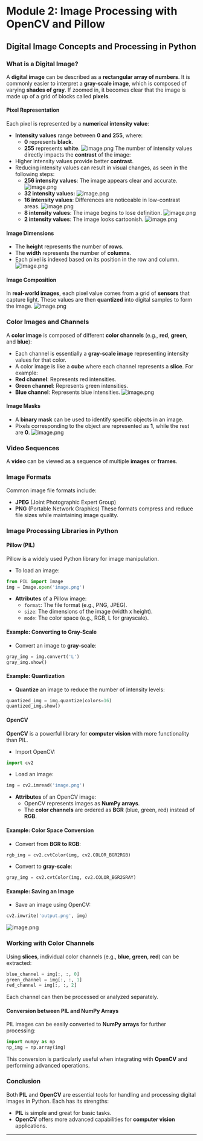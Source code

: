 

# Module 2: Image Processing with OpenCV and Pillow
## Digital Image Concepts and Processing in Python
### What is a Digital Image?
A **digital image** can be described as a **rectangular array of numbers**. It is commonly easier to interpret a **gray-scale image**, which is composed of varying **shades of gray**. If zoomed in, it becomes clear that the image is made up of a grid of blocks called **pixels**.
#### Pixel Representation
Each pixel is represented by a **numerical intensity value**:
- **Intensity values** range between **0 and 255**, where:
	- **0** represents **black**.
	- **255** represents **white**.
![image.png](https://prod-files-secure.s3.us-west-2.amazonaws.com/03e82b26-cccb-4906-bb56-adabcbdc0655/fa1bb4aa-313a-44c2-a7b3-7fa4a8432b08/image.png?X-Amz-Algorithm=AWS4-HMAC-SHA256&X-Amz-Content-Sha256=UNSIGNED-PAYLOAD&X-Amz-Credential=ASIAZI2LB46665OSLTK7%2F20250202%2Fus-west-2%2Fs3%2Faws4_request&X-Amz-Date=20250202T081638Z&X-Amz-Expires=3600&X-Amz-Security-Token=IQoJb3JpZ2luX2VjEN%2F%2F%2F%2F%2F%2F%2F%2F%2F%2F%2FwEaCXVzLXdlc3QtMiJHMEUCIQC9jtkSKMJSwDYnBGK%2FrrTNWMLAv3ePHZCLYXM80HKLHgIgZypn5VYSd%2BZT9TnveygPhDwttfjRVKyX1oi1siv0yw0qiAQI5%2F%2F%2F%2F%2F%2F%2F%2F%2F%2F%2FARAAGgw2Mzc0MjMxODM4MDUiDJFSAc%2F%2FD6YcZ%2BNB2CrcAzooz3Q8WFAbBGPC7InzpCFhkAXdd2deilE4W5QHQtaWUL5U9Dhq17cL8AN3lDSAtj%2Bn3DF4X4cEIiTI0PWJlC5yhRHbsBf77k3TsUH5hw5TbKfHwzNZDvRHKC1LaEXpRM%2BjbgYBX%2FLT6np1dCXlPB35bSXj34EDJhcorqP%2FkxjiHLsZCaHIM7DOI0ucPhD9SE9oxZEys11gwpEsAjayGORX1JKX7Yq0EOMfNMFU1NUkVUjWistO0qmr6rNgijR%2BjQmUSvGriOB4NZBtr1fjbKT8314P0v6mYwst5QHMDEl0oXHB3BLl4CZsS5BlDMdzoiaVwD%2FN3y9FCPLv5SEB3bZEXDzwDU5xfkOA%2Bocf3rCQsGTURKeOBxHIN5PMyq2CNju6HpLLl%2BzQbC2NSmzU5z5pgFGDm9RUkZ79r%2BX7w05VaNJIstH73lWiyBWOY27uUVlQQLrhLCCRWEteVmYdrJibwsX53hIcQs0g2EwGElEznvqwBbgfhz7k9l6n48uWcAGjgDKEcZb9VEtdxBfvKaldIAN2JBGdyr24J6QV%2FPSc%2FSlRgpwfq4Vb2DJpF8NNeufOhEZ%2Bd4G4kXq4X7k6Zwo7NfFMd%2FfBJlB4Cd%2BcrZ2jgQz5yow38VmAHLh%2BMKSc%2FLwGOqUBRUUCV1HYAavEOWO59WaM2Psjzfrbd38XT5%2BftFckV1tcA%2BjQp2lnbSys6MEiXW6B4Gme1wje9%2FHlCIx1pm%2FTpBnVN4bJJlDyEOnOwKdOpuCll1BkdrB7BfG0cv8NVIt8QdUIGZV1J0zDzO1BG01n08nneUSQ5iLFiybj9baAyorpBzAStwBfN2pElcY6Zknz3liDQDWB%2BM3KH8UZG67g2rnQuQR6&X-Amz-Signature=cf4e1b6df7ee528978262a811eca346c071cb156b8fbb56090bd986cb5e4846f&X-Amz-SignedHeaders=host&x-id=GetObject)
The number of intensity values directly impacts the **contrast** of the image:
- Higher intensity values provide better **contrast**.
- Reducing intensity values can result in visual changes, as seen in the following steps:
	- **256 intensity values**: The image appears clear and accurate.
![image.png](https://prod-files-secure.s3.us-west-2.amazonaws.com/03e82b26-cccb-4906-bb56-adabcbdc0655/0de7dfb4-99dc-4b87-8932-5165b3c3b775/image.png?X-Amz-Algorithm=AWS4-HMAC-SHA256&X-Amz-Content-Sha256=UNSIGNED-PAYLOAD&X-Amz-Credential=ASIAZI2LB466X7YD7EUO%2F20250202%2Fus-west-2%2Fs3%2Faws4_request&X-Amz-Date=20250202T081639Z&X-Amz-Expires=3600&X-Amz-Security-Token=IQoJb3JpZ2luX2VjEN7%2F%2F%2F%2F%2F%2F%2F%2F%2F%2FwEaCXVzLXdlc3QtMiJIMEYCIQDJwmwu%2BVGw5p%2BQWidcPD99WAwtwQNtyeWLtBiz%2BBpDQQIhAPbfqXuooxaSVCdYhVl5xLhKSU9824bGo8iiL1xmnkMJKogECOf%2F%2F%2F%2F%2F%2F%2F%2F%2F%2FwEQABoMNjM3NDIzMTgzODA1Igwm8uCKbgzT0lHj%2FTQq3ANEdcKnGce2eoS%2BVE0vPcUc5tF2gRDAO9oguETs5TFAlhe3J85cF84y1uwx6tnywB1a5ygVrKImffNBm8Xplzleond8eVtsxTTuKOFL4sBXpdrW6yY%2BfktkQz0jH9GwNe5ss8eit4Rk5Am8861rWWUCnxT2Ty1eW7NkPSj%2F5IcKzOBUZVrt4yw69skMz5x59lwYvY987F53Xdm%2B%2BC%2BDM3RHhWoooPW7P4SvCsvfe%2FioWXoPzVX2Ffq5eXJ6WMuG%2FKHhauH8FzxkR80nr2KZgpJLONiP8UwxbnQe%2B9igzhBl%2BJksipYilm4BsjGCz5S2A72iGaOQQXa%2FsmxpRDbUQq60NzkEf%2BHb%2BmcJfV6iCiL3sbsBKBuORK2XYyjzF8zdcc3XhaNOzOmZOLzAWbAUytDG08fY9QTCd%2F7DmJlOL8KbuqS4O07SdlJyy6v9woVeB10JiEqqgIuCOOK0bc17yAof8jvODg%2BkNysGNjQKQKOO6miC98DkYGHJBe1a0W1prD2lU3AS0K2PMb0k8bXRp0EKB5HELE75kEFRAEh7v5FINIz8q1Vv%2BlHTp8UuD852d92dYxtwelkix7LgClpOnj8r39PhG7sq62KznExeBvBBOL5VgsQGT6oV2aFGoTD6m%2Fy8BjqkAXAHNbnMxTi8k62NAW0dHJBtQK4aRKqvrOhkgn4OBYU%2BWIHLcExgCA6oZHd8QGsSgsQSaA56bwkHtM2mv4FKS4xLj3lvR9btMrHHj5NkZwXnXH8JKkgw6K9eNQ%2BUgc6oLmO%2FVmKlTjdZgcKYPIfk7Gt5VaQr84w420ouHhD8CT%2F2%2FHitMJwVAioPxRz%2Fs69fbKaevUuSb%2F4JObrfs3Fpvo8BUzhH&X-Amz-Signature=1ebcbc163b468ba83db2f6129cedead52ec513abb1ff50305e2589e50d500a03&X-Amz-SignedHeaders=host&x-id=GetObject)
	- **32 intensity values:**
![image.png](https://prod-files-secure.s3.us-west-2.amazonaws.com/03e82b26-cccb-4906-bb56-adabcbdc0655/7eb81f08-b190-4c5a-ba2b-2a498a15b2c4/image.png?X-Amz-Algorithm=AWS4-HMAC-SHA256&X-Amz-Content-Sha256=UNSIGNED-PAYLOAD&X-Amz-Credential=ASIAZI2LB466X7YD7EUO%2F20250202%2Fus-west-2%2Fs3%2Faws4_request&X-Amz-Date=20250202T081639Z&X-Amz-Expires=3600&X-Amz-Security-Token=IQoJb3JpZ2luX2VjEN7%2F%2F%2F%2F%2F%2F%2F%2F%2F%2FwEaCXVzLXdlc3QtMiJIMEYCIQDJwmwu%2BVGw5p%2BQWidcPD99WAwtwQNtyeWLtBiz%2BBpDQQIhAPbfqXuooxaSVCdYhVl5xLhKSU9824bGo8iiL1xmnkMJKogECOf%2F%2F%2F%2F%2F%2F%2F%2F%2F%2FwEQABoMNjM3NDIzMTgzODA1Igwm8uCKbgzT0lHj%2FTQq3ANEdcKnGce2eoS%2BVE0vPcUc5tF2gRDAO9oguETs5TFAlhe3J85cF84y1uwx6tnywB1a5ygVrKImffNBm8Xplzleond8eVtsxTTuKOFL4sBXpdrW6yY%2BfktkQz0jH9GwNe5ss8eit4Rk5Am8861rWWUCnxT2Ty1eW7NkPSj%2F5IcKzOBUZVrt4yw69skMz5x59lwYvY987F53Xdm%2B%2BC%2BDM3RHhWoooPW7P4SvCsvfe%2FioWXoPzVX2Ffq5eXJ6WMuG%2FKHhauH8FzxkR80nr2KZgpJLONiP8UwxbnQe%2B9igzhBl%2BJksipYilm4BsjGCz5S2A72iGaOQQXa%2FsmxpRDbUQq60NzkEf%2BHb%2BmcJfV6iCiL3sbsBKBuORK2XYyjzF8zdcc3XhaNOzOmZOLzAWbAUytDG08fY9QTCd%2F7DmJlOL8KbuqS4O07SdlJyy6v9woVeB10JiEqqgIuCOOK0bc17yAof8jvODg%2BkNysGNjQKQKOO6miC98DkYGHJBe1a0W1prD2lU3AS0K2PMb0k8bXRp0EKB5HELE75kEFRAEh7v5FINIz8q1Vv%2BlHTp8UuD852d92dYxtwelkix7LgClpOnj8r39PhG7sq62KznExeBvBBOL5VgsQGT6oV2aFGoTD6m%2Fy8BjqkAXAHNbnMxTi8k62NAW0dHJBtQK4aRKqvrOhkgn4OBYU%2BWIHLcExgCA6oZHd8QGsSgsQSaA56bwkHtM2mv4FKS4xLj3lvR9btMrHHj5NkZwXnXH8JKkgw6K9eNQ%2BUgc6oLmO%2FVmKlTjdZgcKYPIfk7Gt5VaQr84w420ouHhD8CT%2F2%2FHitMJwVAioPxRz%2Fs69fbKaevUuSb%2F4JObrfs3Fpvo8BUzhH&X-Amz-Signature=6dc5b600ccae0cc55031927c512dd5b454a9b834218ffc20ba6cde6807225f54&X-Amz-SignedHeaders=host&x-id=GetObject)
	- **16 intensity values**: Differences are noticeable in low-contrast areas.
![image.png](https://prod-files-secure.s3.us-west-2.amazonaws.com/03e82b26-cccb-4906-bb56-adabcbdc0655/6bf56d44-9a14-4b7b-98c2-1f00b8630f0c/image.png?X-Amz-Algorithm=AWS4-HMAC-SHA256&X-Amz-Content-Sha256=UNSIGNED-PAYLOAD&X-Amz-Credential=ASIAZI2LB466X7YD7EUO%2F20250202%2Fus-west-2%2Fs3%2Faws4_request&X-Amz-Date=20250202T081639Z&X-Amz-Expires=3600&X-Amz-Security-Token=IQoJb3JpZ2luX2VjEN7%2F%2F%2F%2F%2F%2F%2F%2F%2F%2FwEaCXVzLXdlc3QtMiJIMEYCIQDJwmwu%2BVGw5p%2BQWidcPD99WAwtwQNtyeWLtBiz%2BBpDQQIhAPbfqXuooxaSVCdYhVl5xLhKSU9824bGo8iiL1xmnkMJKogECOf%2F%2F%2F%2F%2F%2F%2F%2F%2F%2FwEQABoMNjM3NDIzMTgzODA1Igwm8uCKbgzT0lHj%2FTQq3ANEdcKnGce2eoS%2BVE0vPcUc5tF2gRDAO9oguETs5TFAlhe3J85cF84y1uwx6tnywB1a5ygVrKImffNBm8Xplzleond8eVtsxTTuKOFL4sBXpdrW6yY%2BfktkQz0jH9GwNe5ss8eit4Rk5Am8861rWWUCnxT2Ty1eW7NkPSj%2F5IcKzOBUZVrt4yw69skMz5x59lwYvY987F53Xdm%2B%2BC%2BDM3RHhWoooPW7P4SvCsvfe%2FioWXoPzVX2Ffq5eXJ6WMuG%2FKHhauH8FzxkR80nr2KZgpJLONiP8UwxbnQe%2B9igzhBl%2BJksipYilm4BsjGCz5S2A72iGaOQQXa%2FsmxpRDbUQq60NzkEf%2BHb%2BmcJfV6iCiL3sbsBKBuORK2XYyjzF8zdcc3XhaNOzOmZOLzAWbAUytDG08fY9QTCd%2F7DmJlOL8KbuqS4O07SdlJyy6v9woVeB10JiEqqgIuCOOK0bc17yAof8jvODg%2BkNysGNjQKQKOO6miC98DkYGHJBe1a0W1prD2lU3AS0K2PMb0k8bXRp0EKB5HELE75kEFRAEh7v5FINIz8q1Vv%2BlHTp8UuD852d92dYxtwelkix7LgClpOnj8r39PhG7sq62KznExeBvBBOL5VgsQGT6oV2aFGoTD6m%2Fy8BjqkAXAHNbnMxTi8k62NAW0dHJBtQK4aRKqvrOhkgn4OBYU%2BWIHLcExgCA6oZHd8QGsSgsQSaA56bwkHtM2mv4FKS4xLj3lvR9btMrHHj5NkZwXnXH8JKkgw6K9eNQ%2BUgc6oLmO%2FVmKlTjdZgcKYPIfk7Gt5VaQr84w420ouHhD8CT%2F2%2FHitMJwVAioPxRz%2Fs69fbKaevUuSb%2F4JObrfs3Fpvo8BUzhH&X-Amz-Signature=a65272c115bd0746f18080ea4d9ae4f0999fbe8d5889432668c6a76f7d28839f&X-Amz-SignedHeaders=host&x-id=GetObject)
	- **8 intensity values**: The image begins to lose definition.
![image.png](https://prod-files-secure.s3.us-west-2.amazonaws.com/03e82b26-cccb-4906-bb56-adabcbdc0655/cca05878-ca1a-43e0-8bec-1d146756f9ae/image.png?X-Amz-Algorithm=AWS4-HMAC-SHA256&X-Amz-Content-Sha256=UNSIGNED-PAYLOAD&X-Amz-Credential=ASIAZI2LB466X7YD7EUO%2F20250202%2Fus-west-2%2Fs3%2Faws4_request&X-Amz-Date=20250202T081639Z&X-Amz-Expires=3600&X-Amz-Security-Token=IQoJb3JpZ2luX2VjEN7%2F%2F%2F%2F%2F%2F%2F%2F%2F%2FwEaCXVzLXdlc3QtMiJIMEYCIQDJwmwu%2BVGw5p%2BQWidcPD99WAwtwQNtyeWLtBiz%2BBpDQQIhAPbfqXuooxaSVCdYhVl5xLhKSU9824bGo8iiL1xmnkMJKogECOf%2F%2F%2F%2F%2F%2F%2F%2F%2F%2FwEQABoMNjM3NDIzMTgzODA1Igwm8uCKbgzT0lHj%2FTQq3ANEdcKnGce2eoS%2BVE0vPcUc5tF2gRDAO9oguETs5TFAlhe3J85cF84y1uwx6tnywB1a5ygVrKImffNBm8Xplzleond8eVtsxTTuKOFL4sBXpdrW6yY%2BfktkQz0jH9GwNe5ss8eit4Rk5Am8861rWWUCnxT2Ty1eW7NkPSj%2F5IcKzOBUZVrt4yw69skMz5x59lwYvY987F53Xdm%2B%2BC%2BDM3RHhWoooPW7P4SvCsvfe%2FioWXoPzVX2Ffq5eXJ6WMuG%2FKHhauH8FzxkR80nr2KZgpJLONiP8UwxbnQe%2B9igzhBl%2BJksipYilm4BsjGCz5S2A72iGaOQQXa%2FsmxpRDbUQq60NzkEf%2BHb%2BmcJfV6iCiL3sbsBKBuORK2XYyjzF8zdcc3XhaNOzOmZOLzAWbAUytDG08fY9QTCd%2F7DmJlOL8KbuqS4O07SdlJyy6v9woVeB10JiEqqgIuCOOK0bc17yAof8jvODg%2BkNysGNjQKQKOO6miC98DkYGHJBe1a0W1prD2lU3AS0K2PMb0k8bXRp0EKB5HELE75kEFRAEh7v5FINIz8q1Vv%2BlHTp8UuD852d92dYxtwelkix7LgClpOnj8r39PhG7sq62KznExeBvBBOL5VgsQGT6oV2aFGoTD6m%2Fy8BjqkAXAHNbnMxTi8k62NAW0dHJBtQK4aRKqvrOhkgn4OBYU%2BWIHLcExgCA6oZHd8QGsSgsQSaA56bwkHtM2mv4FKS4xLj3lvR9btMrHHj5NkZwXnXH8JKkgw6K9eNQ%2BUgc6oLmO%2FVmKlTjdZgcKYPIfk7Gt5VaQr84w420ouHhD8CT%2F2%2FHitMJwVAioPxRz%2Fs69fbKaevUuSb%2F4JObrfs3Fpvo8BUzhH&X-Amz-Signature=cf4e69010621806c50a14805f2db068753e3a27b0bac0168c641d14ad508494b&X-Amz-SignedHeaders=host&x-id=GetObject)
	- **2 intensity values**: The image looks cartoonish.
![image.png](https://prod-files-secure.s3.us-west-2.amazonaws.com/03e82b26-cccb-4906-bb56-adabcbdc0655/12da64d7-6b97-44e0-bc2c-52b9c47ce212/image.png?X-Amz-Algorithm=AWS4-HMAC-SHA256&X-Amz-Content-Sha256=UNSIGNED-PAYLOAD&X-Amz-Credential=ASIAZI2LB466X7YD7EUO%2F20250202%2Fus-west-2%2Fs3%2Faws4_request&X-Amz-Date=20250202T081639Z&X-Amz-Expires=3600&X-Amz-Security-Token=IQoJb3JpZ2luX2VjEN7%2F%2F%2F%2F%2F%2F%2F%2F%2F%2FwEaCXVzLXdlc3QtMiJIMEYCIQDJwmwu%2BVGw5p%2BQWidcPD99WAwtwQNtyeWLtBiz%2BBpDQQIhAPbfqXuooxaSVCdYhVl5xLhKSU9824bGo8iiL1xmnkMJKogECOf%2F%2F%2F%2F%2F%2F%2F%2F%2F%2FwEQABoMNjM3NDIzMTgzODA1Igwm8uCKbgzT0lHj%2FTQq3ANEdcKnGce2eoS%2BVE0vPcUc5tF2gRDAO9oguETs5TFAlhe3J85cF84y1uwx6tnywB1a5ygVrKImffNBm8Xplzleond8eVtsxTTuKOFL4sBXpdrW6yY%2BfktkQz0jH9GwNe5ss8eit4Rk5Am8861rWWUCnxT2Ty1eW7NkPSj%2F5IcKzOBUZVrt4yw69skMz5x59lwYvY987F53Xdm%2B%2BC%2BDM3RHhWoooPW7P4SvCsvfe%2FioWXoPzVX2Ffq5eXJ6WMuG%2FKHhauH8FzxkR80nr2KZgpJLONiP8UwxbnQe%2B9igzhBl%2BJksipYilm4BsjGCz5S2A72iGaOQQXa%2FsmxpRDbUQq60NzkEf%2BHb%2BmcJfV6iCiL3sbsBKBuORK2XYyjzF8zdcc3XhaNOzOmZOLzAWbAUytDG08fY9QTCd%2F7DmJlOL8KbuqS4O07SdlJyy6v9woVeB10JiEqqgIuCOOK0bc17yAof8jvODg%2BkNysGNjQKQKOO6miC98DkYGHJBe1a0W1prD2lU3AS0K2PMb0k8bXRp0EKB5HELE75kEFRAEh7v5FINIz8q1Vv%2BlHTp8UuD852d92dYxtwelkix7LgClpOnj8r39PhG7sq62KznExeBvBBOL5VgsQGT6oV2aFGoTD6m%2Fy8BjqkAXAHNbnMxTi8k62NAW0dHJBtQK4aRKqvrOhkgn4OBYU%2BWIHLcExgCA6oZHd8QGsSgsQSaA56bwkHtM2mv4FKS4xLj3lvR9btMrHHj5NkZwXnXH8JKkgw6K9eNQ%2BUgc6oLmO%2FVmKlTjdZgcKYPIfk7Gt5VaQr84w420ouHhD8CT%2F2%2FHitMJwVAioPxRz%2Fs69fbKaevUuSb%2F4JObrfs3Fpvo8BUzhH&X-Amz-Signature=00cb630bdbcd3b70e026579c6974b1b79a6087d09043a0b14c27518ce8e38054&X-Amz-SignedHeaders=host&x-id=GetObject)
#### Image Dimensions
- The **height** represents the number of **rows**.
- The **width** represents the number of **columns**.
- Each pixel is indexed based on its position in the row and column.
![image.png](https://prod-files-secure.s3.us-west-2.amazonaws.com/03e82b26-cccb-4906-bb56-adabcbdc0655/ff056335-e79e-4491-b508-30cd45b6c194/image.png?X-Amz-Algorithm=AWS4-HMAC-SHA256&X-Amz-Content-Sha256=UNSIGNED-PAYLOAD&X-Amz-Credential=ASIAZI2LB46665OSLTK7%2F20250202%2Fus-west-2%2Fs3%2Faws4_request&X-Amz-Date=20250202T081638Z&X-Amz-Expires=3600&X-Amz-Security-Token=IQoJb3JpZ2luX2VjEN%2F%2F%2F%2F%2F%2F%2F%2F%2F%2F%2FwEaCXVzLXdlc3QtMiJHMEUCIQC9jtkSKMJSwDYnBGK%2FrrTNWMLAv3ePHZCLYXM80HKLHgIgZypn5VYSd%2BZT9TnveygPhDwttfjRVKyX1oi1siv0yw0qiAQI5%2F%2F%2F%2F%2F%2F%2F%2F%2F%2F%2FARAAGgw2Mzc0MjMxODM4MDUiDJFSAc%2F%2FD6YcZ%2BNB2CrcAzooz3Q8WFAbBGPC7InzpCFhkAXdd2deilE4W5QHQtaWUL5U9Dhq17cL8AN3lDSAtj%2Bn3DF4X4cEIiTI0PWJlC5yhRHbsBf77k3TsUH5hw5TbKfHwzNZDvRHKC1LaEXpRM%2BjbgYBX%2FLT6np1dCXlPB35bSXj34EDJhcorqP%2FkxjiHLsZCaHIM7DOI0ucPhD9SE9oxZEys11gwpEsAjayGORX1JKX7Yq0EOMfNMFU1NUkVUjWistO0qmr6rNgijR%2BjQmUSvGriOB4NZBtr1fjbKT8314P0v6mYwst5QHMDEl0oXHB3BLl4CZsS5BlDMdzoiaVwD%2FN3y9FCPLv5SEB3bZEXDzwDU5xfkOA%2Bocf3rCQsGTURKeOBxHIN5PMyq2CNju6HpLLl%2BzQbC2NSmzU5z5pgFGDm9RUkZ79r%2BX7w05VaNJIstH73lWiyBWOY27uUVlQQLrhLCCRWEteVmYdrJibwsX53hIcQs0g2EwGElEznvqwBbgfhz7k9l6n48uWcAGjgDKEcZb9VEtdxBfvKaldIAN2JBGdyr24J6QV%2FPSc%2FSlRgpwfq4Vb2DJpF8NNeufOhEZ%2Bd4G4kXq4X7k6Zwo7NfFMd%2FfBJlB4Cd%2BcrZ2jgQz5yow38VmAHLh%2BMKSc%2FLwGOqUBRUUCV1HYAavEOWO59WaM2Psjzfrbd38XT5%2BftFckV1tcA%2BjQp2lnbSys6MEiXW6B4Gme1wje9%2FHlCIx1pm%2FTpBnVN4bJJlDyEOnOwKdOpuCll1BkdrB7BfG0cv8NVIt8QdUIGZV1J0zDzO1BG01n08nneUSQ5iLFiybj9baAyorpBzAStwBfN2pElcY6Zknz3liDQDWB%2BM3KH8UZG67g2rnQuQR6&X-Amz-Signature=8d0674beb000d18b92bcbefa34b7f216099b4cb865fe551f58cc514b8799698e&X-Amz-SignedHeaders=host&x-id=GetObject)
#### Image Composition
In **real-world images**, each pixel value comes from a grid of **sensors** that capture light. These values are then **quantized** into digital samples to form the image.
![image.png](https://prod-files-secure.s3.us-west-2.amazonaws.com/03e82b26-cccb-4906-bb56-adabcbdc0655/0c721ea0-409b-4d32-b630-a00d6f170d18/image.png?X-Amz-Algorithm=AWS4-HMAC-SHA256&X-Amz-Content-Sha256=UNSIGNED-PAYLOAD&X-Amz-Credential=ASIAZI2LB46665OSLTK7%2F20250202%2Fus-west-2%2Fs3%2Faws4_request&X-Amz-Date=20250202T081638Z&X-Amz-Expires=3600&X-Amz-Security-Token=IQoJb3JpZ2luX2VjEN%2F%2F%2F%2F%2F%2F%2F%2F%2F%2F%2FwEaCXVzLXdlc3QtMiJHMEUCIQC9jtkSKMJSwDYnBGK%2FrrTNWMLAv3ePHZCLYXM80HKLHgIgZypn5VYSd%2BZT9TnveygPhDwttfjRVKyX1oi1siv0yw0qiAQI5%2F%2F%2F%2F%2F%2F%2F%2F%2F%2F%2FARAAGgw2Mzc0MjMxODM4MDUiDJFSAc%2F%2FD6YcZ%2BNB2CrcAzooz3Q8WFAbBGPC7InzpCFhkAXdd2deilE4W5QHQtaWUL5U9Dhq17cL8AN3lDSAtj%2Bn3DF4X4cEIiTI0PWJlC5yhRHbsBf77k3TsUH5hw5TbKfHwzNZDvRHKC1LaEXpRM%2BjbgYBX%2FLT6np1dCXlPB35bSXj34EDJhcorqP%2FkxjiHLsZCaHIM7DOI0ucPhD9SE9oxZEys11gwpEsAjayGORX1JKX7Yq0EOMfNMFU1NUkVUjWistO0qmr6rNgijR%2BjQmUSvGriOB4NZBtr1fjbKT8314P0v6mYwst5QHMDEl0oXHB3BLl4CZsS5BlDMdzoiaVwD%2FN3y9FCPLv5SEB3bZEXDzwDU5xfkOA%2Bocf3rCQsGTURKeOBxHIN5PMyq2CNju6HpLLl%2BzQbC2NSmzU5z5pgFGDm9RUkZ79r%2BX7w05VaNJIstH73lWiyBWOY27uUVlQQLrhLCCRWEteVmYdrJibwsX53hIcQs0g2EwGElEznvqwBbgfhz7k9l6n48uWcAGjgDKEcZb9VEtdxBfvKaldIAN2JBGdyr24J6QV%2FPSc%2FSlRgpwfq4Vb2DJpF8NNeufOhEZ%2Bd4G4kXq4X7k6Zwo7NfFMd%2FfBJlB4Cd%2BcrZ2jgQz5yow38VmAHLh%2BMKSc%2FLwGOqUBRUUCV1HYAavEOWO59WaM2Psjzfrbd38XT5%2BftFckV1tcA%2BjQp2lnbSys6MEiXW6B4Gme1wje9%2FHlCIx1pm%2FTpBnVN4bJJlDyEOnOwKdOpuCll1BkdrB7BfG0cv8NVIt8QdUIGZV1J0zDzO1BG01n08nneUSQ5iLFiybj9baAyorpBzAStwBfN2pElcY6Zknz3liDQDWB%2BM3KH8UZG67g2rnQuQR6&X-Amz-Signature=f5e62e0e1df2f2672091e37c2ecc5832928369629e1f2be652fac1a158511947&X-Amz-SignedHeaders=host&x-id=GetObject)
### Color Images and Channels
A **color image** is composed of different **color channels** (e.g., **red**, **green**, and **blue**):
- Each channel is essentially a **gray-scale image** representing intensity values for that color.
- A color image is like a **cube** where each channel represents a **slice**.
For example:
- **Red channel**: Represents red intensities.
- **Green channel**: Represents green intensities.
- **Blue channel**: Represents blue intensities.
![image.png](https://prod-files-secure.s3.us-west-2.amazonaws.com/03e82b26-cccb-4906-bb56-adabcbdc0655/c0cc17c9-842f-413f-82e8-f3f44278cf74/image.png?X-Amz-Algorithm=AWS4-HMAC-SHA256&X-Amz-Content-Sha256=UNSIGNED-PAYLOAD&X-Amz-Credential=ASIAZI2LB46665OSLTK7%2F20250202%2Fus-west-2%2Fs3%2Faws4_request&X-Amz-Date=20250202T081638Z&X-Amz-Expires=3600&X-Amz-Security-Token=IQoJb3JpZ2luX2VjEN%2F%2F%2F%2F%2F%2F%2F%2F%2F%2F%2FwEaCXVzLXdlc3QtMiJHMEUCIQC9jtkSKMJSwDYnBGK%2FrrTNWMLAv3ePHZCLYXM80HKLHgIgZypn5VYSd%2BZT9TnveygPhDwttfjRVKyX1oi1siv0yw0qiAQI5%2F%2F%2F%2F%2F%2F%2F%2F%2F%2F%2FARAAGgw2Mzc0MjMxODM4MDUiDJFSAc%2F%2FD6YcZ%2BNB2CrcAzooz3Q8WFAbBGPC7InzpCFhkAXdd2deilE4W5QHQtaWUL5U9Dhq17cL8AN3lDSAtj%2Bn3DF4X4cEIiTI0PWJlC5yhRHbsBf77k3TsUH5hw5TbKfHwzNZDvRHKC1LaEXpRM%2BjbgYBX%2FLT6np1dCXlPB35bSXj34EDJhcorqP%2FkxjiHLsZCaHIM7DOI0ucPhD9SE9oxZEys11gwpEsAjayGORX1JKX7Yq0EOMfNMFU1NUkVUjWistO0qmr6rNgijR%2BjQmUSvGriOB4NZBtr1fjbKT8314P0v6mYwst5QHMDEl0oXHB3BLl4CZsS5BlDMdzoiaVwD%2FN3y9FCPLv5SEB3bZEXDzwDU5xfkOA%2Bocf3rCQsGTURKeOBxHIN5PMyq2CNju6HpLLl%2BzQbC2NSmzU5z5pgFGDm9RUkZ79r%2BX7w05VaNJIstH73lWiyBWOY27uUVlQQLrhLCCRWEteVmYdrJibwsX53hIcQs0g2EwGElEznvqwBbgfhz7k9l6n48uWcAGjgDKEcZb9VEtdxBfvKaldIAN2JBGdyr24J6QV%2FPSc%2FSlRgpwfq4Vb2DJpF8NNeufOhEZ%2Bd4G4kXq4X7k6Zwo7NfFMd%2FfBJlB4Cd%2BcrZ2jgQz5yow38VmAHLh%2BMKSc%2FLwGOqUBRUUCV1HYAavEOWO59WaM2Psjzfrbd38XT5%2BftFckV1tcA%2BjQp2lnbSys6MEiXW6B4Gme1wje9%2FHlCIx1pm%2FTpBnVN4bJJlDyEOnOwKdOpuCll1BkdrB7BfG0cv8NVIt8QdUIGZV1J0zDzO1BG01n08nneUSQ5iLFiybj9baAyorpBzAStwBfN2pElcY6Zknz3liDQDWB%2BM3KH8UZG67g2rnQuQR6&X-Amz-Signature=a43db74a0fd1f5fab3e2223baf380681a63fe0ed10f031ef92ed8f85c8468627&X-Amz-SignedHeaders=host&x-id=GetObject)
#### Image Masks
- A **binary mask** can be used to identify specific objects in an image.
- Pixels corresponding to the object are represented as **1**, while the rest are **0**.
![image.png](https://prod-files-secure.s3.us-west-2.amazonaws.com/03e82b26-cccb-4906-bb56-adabcbdc0655/667eab4d-d19d-4618-81d0-663b6beb002c/image.png?X-Amz-Algorithm=AWS4-HMAC-SHA256&X-Amz-Content-Sha256=UNSIGNED-PAYLOAD&X-Amz-Credential=ASIAZI2LB46665OSLTK7%2F20250202%2Fus-west-2%2Fs3%2Faws4_request&X-Amz-Date=20250202T081638Z&X-Amz-Expires=3600&X-Amz-Security-Token=IQoJb3JpZ2luX2VjEN%2F%2F%2F%2F%2F%2F%2F%2F%2F%2F%2FwEaCXVzLXdlc3QtMiJHMEUCIQC9jtkSKMJSwDYnBGK%2FrrTNWMLAv3ePHZCLYXM80HKLHgIgZypn5VYSd%2BZT9TnveygPhDwttfjRVKyX1oi1siv0yw0qiAQI5%2F%2F%2F%2F%2F%2F%2F%2F%2F%2F%2FARAAGgw2Mzc0MjMxODM4MDUiDJFSAc%2F%2FD6YcZ%2BNB2CrcAzooz3Q8WFAbBGPC7InzpCFhkAXdd2deilE4W5QHQtaWUL5U9Dhq17cL8AN3lDSAtj%2Bn3DF4X4cEIiTI0PWJlC5yhRHbsBf77k3TsUH5hw5TbKfHwzNZDvRHKC1LaEXpRM%2BjbgYBX%2FLT6np1dCXlPB35bSXj34EDJhcorqP%2FkxjiHLsZCaHIM7DOI0ucPhD9SE9oxZEys11gwpEsAjayGORX1JKX7Yq0EOMfNMFU1NUkVUjWistO0qmr6rNgijR%2BjQmUSvGriOB4NZBtr1fjbKT8314P0v6mYwst5QHMDEl0oXHB3BLl4CZsS5BlDMdzoiaVwD%2FN3y9FCPLv5SEB3bZEXDzwDU5xfkOA%2Bocf3rCQsGTURKeOBxHIN5PMyq2CNju6HpLLl%2BzQbC2NSmzU5z5pgFGDm9RUkZ79r%2BX7w05VaNJIstH73lWiyBWOY27uUVlQQLrhLCCRWEteVmYdrJibwsX53hIcQs0g2EwGElEznvqwBbgfhz7k9l6n48uWcAGjgDKEcZb9VEtdxBfvKaldIAN2JBGdyr24J6QV%2FPSc%2FSlRgpwfq4Vb2DJpF8NNeufOhEZ%2Bd4G4kXq4X7k6Zwo7NfFMd%2FfBJlB4Cd%2BcrZ2jgQz5yow38VmAHLh%2BMKSc%2FLwGOqUBRUUCV1HYAavEOWO59WaM2Psjzfrbd38XT5%2BftFckV1tcA%2BjQp2lnbSys6MEiXW6B4Gme1wje9%2FHlCIx1pm%2FTpBnVN4bJJlDyEOnOwKdOpuCll1BkdrB7BfG0cv8NVIt8QdUIGZV1J0zDzO1BG01n08nneUSQ5iLFiybj9baAyorpBzAStwBfN2pElcY6Zknz3liDQDWB%2BM3KH8UZG67g2rnQuQR6&X-Amz-Signature=667439cf0f1158a9a4540623bbc2a3065c9536ff3dad29f7703b4202e1a47101&X-Amz-SignedHeaders=host&x-id=GetObject)
### Video Sequences
A **video** can be viewed as a sequence of multiple **images** or **frames**.
### Image Formats
Common image file formats include:
- **JPEG** (Joint Photographic Expert Group)
- **PNG** (Portable Network Graphics)
These formats compress and reduce file sizes while maintaining image quality.
### Image Processing Libraries in Python
#### Pillow (PIL)
Pillow is a widely used Python library for image manipulation.
- To load an image:
```python
from PIL import Image
img = Image.open('image.png')
```
- **Attributes** of a Pillow image:
	- `format`: The file format (e.g., PNG, JPEG).
	- `size`: The dimensions of the image (width x height).
	- `mode`: The color space (e.g., RGB, L for grayscale).
#### Example: Converting to Gray-Scale
- Convert an image to **gray-scale**:
```python
gray_img = img.convert('L')
gray_img.show()
```
#### Example: Quantization
- **Quantize** an image to reduce the number of intensity levels:
```python
quantized_img = img.quantize(colors=16)
quantized_img.show()
```
#### OpenCV
**OpenCV** is a powerful library for **computer vision** with more functionality than PIL.
- Import OpenCV:
```python
import cv2
```
- Load an image:
```python
img = cv2.imread('image.png')
```
- **Attributes** of an OpenCV image:
	- OpenCV represents images as **NumPy arrays**.
	- The **color channels** are ordered as **BGR** (blue, green, red) instead of **RGB**.
#### Example: Color Space Conversion
- Convert from **BGR to RGB**:
```python
rgb_img = cv2.cvtColor(img, cv2.COLOR_BGR2RGB)
```
- Convert to **gray-scale**:
```python
gray_img = cv2.cvtColor(img, cv2.COLOR_BGR2GRAY)
```
#### Example: Saving an Image
- Save an image using OpenCV:
```python
cv2.imwrite('output.png', img)
```
![image.png](https://prod-files-secure.s3.us-west-2.amazonaws.com/03e82b26-cccb-4906-bb56-adabcbdc0655/25fcc977-54ea-484c-997e-9b6bd016f347/image.png?X-Amz-Algorithm=AWS4-HMAC-SHA256&X-Amz-Content-Sha256=UNSIGNED-PAYLOAD&X-Amz-Credential=ASIAZI2LB46665OSLTK7%2F20250202%2Fus-west-2%2Fs3%2Faws4_request&X-Amz-Date=20250202T081638Z&X-Amz-Expires=3600&X-Amz-Security-Token=IQoJb3JpZ2luX2VjEN%2F%2F%2F%2F%2F%2F%2F%2F%2F%2F%2FwEaCXVzLXdlc3QtMiJHMEUCIQC9jtkSKMJSwDYnBGK%2FrrTNWMLAv3ePHZCLYXM80HKLHgIgZypn5VYSd%2BZT9TnveygPhDwttfjRVKyX1oi1siv0yw0qiAQI5%2F%2F%2F%2F%2F%2F%2F%2F%2F%2F%2FARAAGgw2Mzc0MjMxODM4MDUiDJFSAc%2F%2FD6YcZ%2BNB2CrcAzooz3Q8WFAbBGPC7InzpCFhkAXdd2deilE4W5QHQtaWUL5U9Dhq17cL8AN3lDSAtj%2Bn3DF4X4cEIiTI0PWJlC5yhRHbsBf77k3TsUH5hw5TbKfHwzNZDvRHKC1LaEXpRM%2BjbgYBX%2FLT6np1dCXlPB35bSXj34EDJhcorqP%2FkxjiHLsZCaHIM7DOI0ucPhD9SE9oxZEys11gwpEsAjayGORX1JKX7Yq0EOMfNMFU1NUkVUjWistO0qmr6rNgijR%2BjQmUSvGriOB4NZBtr1fjbKT8314P0v6mYwst5QHMDEl0oXHB3BLl4CZsS5BlDMdzoiaVwD%2FN3y9FCPLv5SEB3bZEXDzwDU5xfkOA%2Bocf3rCQsGTURKeOBxHIN5PMyq2CNju6HpLLl%2BzQbC2NSmzU5z5pgFGDm9RUkZ79r%2BX7w05VaNJIstH73lWiyBWOY27uUVlQQLrhLCCRWEteVmYdrJibwsX53hIcQs0g2EwGElEznvqwBbgfhz7k9l6n48uWcAGjgDKEcZb9VEtdxBfvKaldIAN2JBGdyr24J6QV%2FPSc%2FSlRgpwfq4Vb2DJpF8NNeufOhEZ%2Bd4G4kXq4X7k6Zwo7NfFMd%2FfBJlB4Cd%2BcrZ2jgQz5yow38VmAHLh%2BMKSc%2FLwGOqUBRUUCV1HYAavEOWO59WaM2Psjzfrbd38XT5%2BftFckV1tcA%2BjQp2lnbSys6MEiXW6B4Gme1wje9%2FHlCIx1pm%2FTpBnVN4bJJlDyEOnOwKdOpuCll1BkdrB7BfG0cv8NVIt8QdUIGZV1J0zDzO1BG01n08nneUSQ5iLFiybj9baAyorpBzAStwBfN2pElcY6Zknz3liDQDWB%2BM3KH8UZG67g2rnQuQR6&X-Amz-Signature=d7176cfe63e78013b80dd3c545f3e4716834f821f2a070dddfbbe15e121da075&X-Amz-SignedHeaders=host&x-id=GetObject)
### Working with Color Channels
Using **slices**, individual color channels (e.g., **blue**, **green**, **red**) can be extracted:
```python
blue_channel = img[:, :, 0]
green_channel = img[:, :, 1]
red_channel = img[:, :, 2]
```
Each channel can then be processed or analyzed separately.
#### Conversion between PIL and NumPy Arrays
PIL images can be easily converted to **NumPy arrays** for further processing:
```python
import numpy as np
np_img = np.array(img)
```
This conversion is particularly useful when integrating with **OpenCV** and performing advanced operations.
### Conclusion
Both **PIL** and **OpenCV** are essential tools for handling and processing digital images in Python. Each has its strengths:
- **PIL** is simple and great for basic tasks.
- **OpenCV** offers more advanced capabilities for **computer vision** applications.
___


